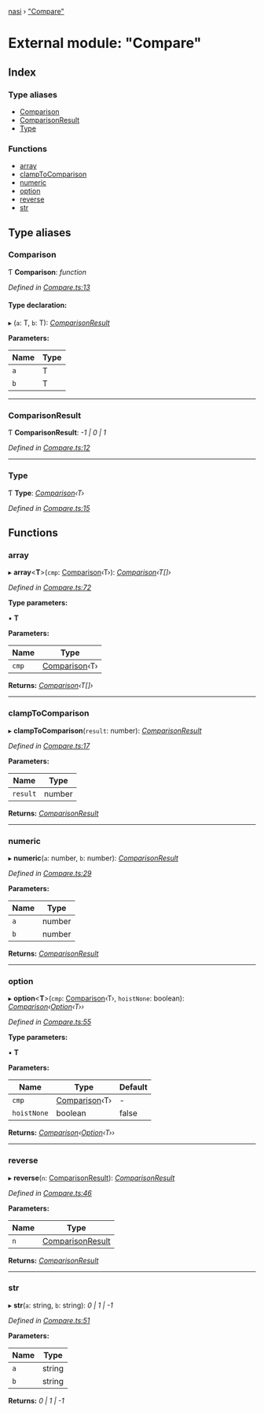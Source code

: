 [nasi](../globals.md) › ["Compare"](_compare_.md)

# External module: "Compare"

## Index

### Type aliases

* [Comparison](_compare_.md#comparison)
* [ComparisonResult](_compare_.md#comparisonresult)
* [Type](_compare_.md#type)

### Functions

* [array](_compare_.md#array)
* [clampToComparison](_compare_.md#clamptocomparison)
* [numeric](_compare_.md#numeric)
* [option](_compare_.md#option)
* [reverse](_compare_.md#reverse)
* [str](_compare_.md#str)

## Type aliases

###  Comparison

Ƭ **Comparison**: *function*

*Defined in [Compare.ts:13](https://github.com/diaozheng999/nasi/blob/5f965cb/src/Compare.ts#L13)*

#### Type declaration:

▸ (`a`: T, `b`: T): *[ComparisonResult](_compare_.md#comparisonresult)*

**Parameters:**

Name | Type |
------ | ------ |
`a` | T |
`b` | T |

___

###  ComparisonResult

Ƭ **ComparisonResult**: *-1 | 0 | 1*

*Defined in [Compare.ts:12](https://github.com/diaozheng999/nasi/blob/5f965cb/src/Compare.ts#L12)*

___

###  Type

Ƭ **Type**: *[Comparison](_compare_.md#comparison)‹T›*

*Defined in [Compare.ts:15](https://github.com/diaozheng999/nasi/blob/5f965cb/src/Compare.ts#L15)*

## Functions

###  array

▸ **array**<**T**>(`cmp`: [Comparison](_compare_.md#comparison)‹T›): *[Comparison](_compare_.md#comparison)‹T[]›*

*Defined in [Compare.ts:72](https://github.com/diaozheng999/nasi/blob/5f965cb/src/Compare.ts#L72)*

**Type parameters:**

▪ **T**

**Parameters:**

Name | Type |
------ | ------ |
`cmp` | [Comparison](_compare_.md#comparison)‹T› |

**Returns:** *[Comparison](_compare_.md#comparison)‹T[]›*

___

###  clampToComparison

▸ **clampToComparison**(`result`: number): *[ComparisonResult](_compare_.md#comparisonresult)*

*Defined in [Compare.ts:17](https://github.com/diaozheng999/nasi/blob/5f965cb/src/Compare.ts#L17)*

**Parameters:**

Name | Type |
------ | ------ |
`result` | number |

**Returns:** *[ComparisonResult](_compare_.md#comparisonresult)*

___

###  numeric

▸ **numeric**(`a`: number, `b`: number): *[ComparisonResult](_compare_.md#comparisonresult)*

*Defined in [Compare.ts:29](https://github.com/diaozheng999/nasi/blob/5f965cb/src/Compare.ts#L29)*

**Parameters:**

Name | Type |
------ | ------ |
`a` | number |
`b` | number |

**Returns:** *[ComparisonResult](_compare_.md#comparisonresult)*

___

###  option

▸ **option**<**T**>(`cmp`: [Comparison](_compare_.md#comparison)‹T›, `hoistNone`: boolean): *[Comparison](_compare_.md#comparison)‹[Option](_option_.md#option)‹T››*

*Defined in [Compare.ts:55](https://github.com/diaozheng999/nasi/blob/5f965cb/src/Compare.ts#L55)*

**Type parameters:**

▪ **T**

**Parameters:**

Name | Type | Default |
------ | ------ | ------ |
`cmp` | [Comparison](_compare_.md#comparison)‹T› | - |
`hoistNone` | boolean | false |

**Returns:** *[Comparison](_compare_.md#comparison)‹[Option](_option_.md#option)‹T››*

___

###  reverse

▸ **reverse**(`n`: [ComparisonResult](_compare_.md#comparisonresult)): *[ComparisonResult](_compare_.md#comparisonresult)*

*Defined in [Compare.ts:46](https://github.com/diaozheng999/nasi/blob/5f965cb/src/Compare.ts#L46)*

**Parameters:**

Name | Type |
------ | ------ |
`n` | [ComparisonResult](_compare_.md#comparisonresult) |

**Returns:** *[ComparisonResult](_compare_.md#comparisonresult)*

___

###  str

▸ **str**(`a`: string, `b`: string): *0 | 1 | -1*

*Defined in [Compare.ts:51](https://github.com/diaozheng999/nasi/blob/5f965cb/src/Compare.ts#L51)*

**Parameters:**

Name | Type |
------ | ------ |
`a` | string |
`b` | string |

**Returns:** *0 | 1 | -1*

